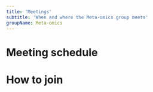 ```yaml
---
title: 'Meetings'
subtitle: 'When and where the Meta-omics group meets'
groupName: Meta-omics
---
```


# Meeting schedule

# How to join


